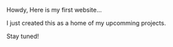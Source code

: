 Howdy, Here is my first website...

I just created this as a home of my upcomming projects.

Stay tuned!

